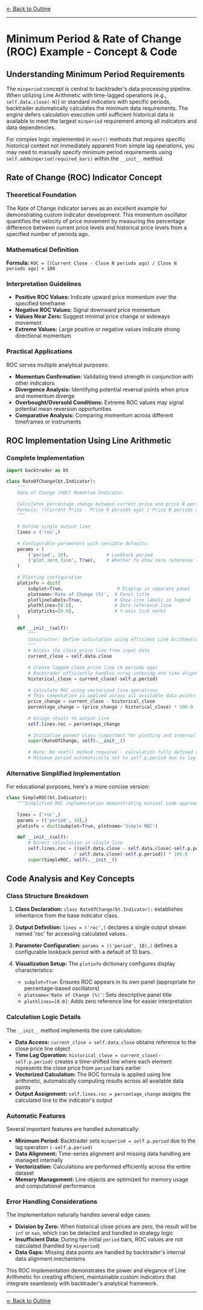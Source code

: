 [← Back to Outline](../outline.md)

---

# Minimum Period & Rate of Change (ROC) Example - Concept & Code

## Understanding Minimum Period Requirements

The `minperiod` concept is central to backtrader's data processing pipeline. When utilizing Line Arithmetic with time-lagged operations (e.g., `self.data.close(-N)`) or standard indicators with specific periods, backtrader automatically calculates the minimum data requirements. The engine defers calculation execution until sufficient historical data is available to meet the largest `minperiod` requirement among all indicators and data dependencies.

For complex logic implemented in `next()` methods that requires specific historical context not immediately apparent from simple lag operations, you may need to manually specify minimum period requirements using `self.addminperiod(required_bars)` within the `__init__` method.

## Rate of Change (ROC) Indicator Concept

### Theoretical Foundation

The Rate of Change indicator serves as an excellent example for demonstrating custom indicator development. This momentum oscillator quantifies the velocity of price movement by measuring the percentage difference between current price levels and historical price levels from a specified number of periods ago.

### Mathematical Definition

**Formula:** `ROC = [(Current Close - Close N periods ago) / Close N periods ago] × 100`

### Interpretation Guidelines

- **Positive ROC Values:** Indicate upward price momentum over the specified timeframe
- **Negative ROC Values:** Signal downward price momentum
- **Values Near Zero:** Suggest minimal price change or sideways movement
- **Extreme Values:** Large positive or negative values indicate strong directional momentum

### Practical Applications

ROC serves multiple analytical purposes:
- **Momentum Confirmation:** Validating trend strength in conjunction with other indicators
- **Divergence Analysis:** Identifying potential reversal points when price and momentum diverge
- **Overbought/Oversold Conditions:** Extreme ROC values may signal potential mean reversion opportunities
- **Comparative Analysis:** Comparing momentum across different timeframes or instruments

## ROC Implementation Using Line Arithmetic

### Complete Implementation

```python
import backtrader as bt

class RateOfChange(bt.Indicator):
    """
    Rate of Change (ROC) Momentum Indicator
    
    Calculates percentage change between current price and price N periods ago.
    Formula: ((Current Price - Price N periods ago) / Price N periods ago) × 100
    """
    
    # Define single output line
    lines = ('roc',)
    
    # Configurable parameters with sensible defaults
    params = (
        ('period', 10),              # Lookback period
        ('plot_zero_line', True),    # Whether to show zero reference line
    )
    
    # Plotting configuration
    plotinfo = dict(
        subplot=True,                    # Display in separate panel
        plotname='Rate of Change (%)',  # Panel title
        plotlinelabels=True,            # Show line labels in legend
        plothlines=[0.0],               # Zero reference line
        plotyticks=[0.0],               # Y-axis tick marks
    )
    
    def __init__(self):
        """
        Constructor: Define calculation using efficient Line Arithmetic
        """
        # Access the close price line from input data
        current_close = self.data.close
        
        # Create lagged close price line (N periods ago)
        # Backtrader efficiently handles array indexing and time alignment
        historical_close = current_close(-self.p.period)
        
        # Calculate ROC using vectorized line operations
        # This computation is applied across all available data points
        price_change = current_close - historical_close
        percentage_change = (price_change / historical_close) * 100.0
        
        # Assign result to output line
        self.lines.roc = percentage_change
        
        # Initialize parent class (important for plotting and internal setup)
        super(RateOfChange, self).__init__()
        
        # Note: No next() method required - calculation fully defined above
        # Minimum period automatically set to self.p.period due to lag operation
```

### Alternative Simplified Implementation

For educational purposes, here's a more concise version:

```python
class SimpleROC(bt.Indicator):
    """Simplified ROC implementation demonstrating minimal code approach"""
    
    lines = ('roc',)
    params = (('period', 10),)
    plotinfo = dict(subplot=True, plotname='Simple ROC')
    
    def __init__(self):
        # Direct calculation in single line
        self.lines.roc = ((self.data.close - self.data.close(-self.p.period)) 
                         / self.data.close(-self.p.period)) * 100.0
        super(SimpleROC, self).__init__()
```

## Code Analysis and Key Concepts

### Class Structure Breakdown

1. **Class Declaration:** `class RateOfChange(bt.Indicator):` establishes inheritance from the base indicator class.

2. **Output Definition:** `lines = ('roc',)` declares a single output stream named 'roc' for accessing calculated values.

3. **Parameter Configuration:** `params = (('period', 10),)` defines a configurable lookback period with a default of 10 bars.

4. **Visualization Setup:** The `plotinfo` dictionary configures display characteristics:
   - `subplot=True`: Ensures ROC appears in its own panel (appropriate for percentage-based oscillators)
   - `plotname='Rate of Change (%)'`: Sets descriptive panel title
   - `plothlines=[0.0]`: Adds zero reference line for easier interpretation

### Calculation Logic Details

The `__init__` method implements the core calculation:

- **Data Access:** `current_close = self.data.close` obtains reference to the close price line object
- **Time Lag Operation:** `historical_close = current_close(-self.p.period)` creates a time-shifted line where each element represents the close price from `period` bars earlier
- **Vectorized Calculation:** The ROC formula is applied using line arithmetic, automatically computing results across all available data points
- **Output Assignment:** `self.lines.roc = percentage_change` assigns the calculated line to the indicator's output

### Automatic Features

Several important features are handled automatically:

- **Minimum Period:** Backtrader sets `minperiod = self.p.period` due to the lag operation `(-self.p.period)`
- **Data Alignment:** Time-series alignment and missing data handling are managed internally
- **Vectorization:** Calculations are performed efficiently across the entire dataset
- **Memory Management:** Line objects are optimized for memory usage and computational performance

### Error Handling Considerations

The implementation naturally handles several edge cases:

- **Division by Zero:** When historical close prices are zero, the result will be `inf` or `nan`, which can be detected and handled in strategy logic
- **Insufficient Data:** During the initial `period` bars, ROC values are not calculated (handled by `minperiod`)
- **Data Gaps:** Missing data points are handled by backtrader's internal data alignment mechanisms

This ROC implementation demonstrates the power and elegance of Line Arithmetic for creating efficient, maintainable custom indicators that integrate seamlessly with backtrader's analytical framework.


---

[← Back to Outline](../outline.md)